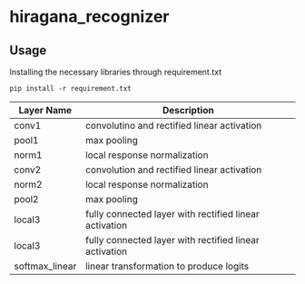 # hiragana_recognizer

## Usage
Installing the necessary libraries through requirement.txt
```
pip install -r requirement.txt
```
|Layer Name| Description|
|--|--|
|conv1| convolutino and rectified linear activation|
|pool1 | max pooling|
|norm1 | local response normalization|
|conv2 | convolution and rectified linear activation|
|norm2| local response normalization |
|pool2| max pooling|
|local3 | fully connected layer with rectified linear activation|
|local3 | fully connected layer with rectified linear activation|
|softmax_linear| linear transformation to produce logits|
